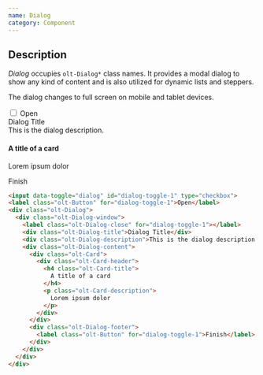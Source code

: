 ```yaml
---
name: Dialog
category: Component
---
```


## Description

*Dialog* occupies `olt-Dialog*` class names. It provides a modal dialog to show any kind of content and is also utilized for dynamic lists and steppers.

The dialog changes to full screen on mobile and tablet devices.

<div class="olt-Card olt-u-padding24">
  <div class="olt-u-marginAuto">
    <input data-toggle="dialog" id="demo-1" type="checkbox">
    <label class="olt-Button" for="dialog-demo-1">Open</label>
    <div class="olt-Dialog">
      <div class="olt-Dialog-window">
        <label class="olt-Dialog-close" for="dialog-demo-1"></label>
        <div class="olt-Dialog-title">Dialog Title</div>
        <div class="olt-Dialog-description">This is the dialog description.</div>
        <div class="olt-Dialog-content">
          <div class="olt-Card">
            <div class="olt-Card-header">
              <h4 class="olt-Card-title">
                A title of a card
              </h4>
              <p class="olt-Card-description">
                Lorem ipsum dolor
              </p>
            </div>
          </div>
        </div>
        <div class="olt-Dialog-footer">
          <label class="olt-Button" for="dialog-demo-1">Finish</label>
        </div>
      </div>
    </div>
  </div>
</div>

```html
<input data-toggle="dialog" id="dialog-toggle-1" type="checkbox">
<label class="olt-Button" for="dialog-toggle-1">Open</label>
<div class="olt-Dialog">
  <div class="olt-Dialog-window">
    <label class="olt-Dialog-close" for="dialog-toggle-1"></label>
    <div class="olt-Dialog-title">Dialog Title</div>
    <div class="olt-Dialog-description">This is the dialog description.</div>
    <div class="olt-Dialog-content">
      <div class="olt-Card">
        <div class="olt-Card-header">
          <h4 class="olt-Card-title">
            A title of a card
          </h4>
          <p class="olt-Card-description">
            Lorem ipsum dolor
          </p>
        </div>
      </div>
      <div class="olt-Dialog-footer">
        <label class="olt-Button" for="dialog-toggle-1">Finish</label>
      </div>
    </div>
  </div>
</div>
```
